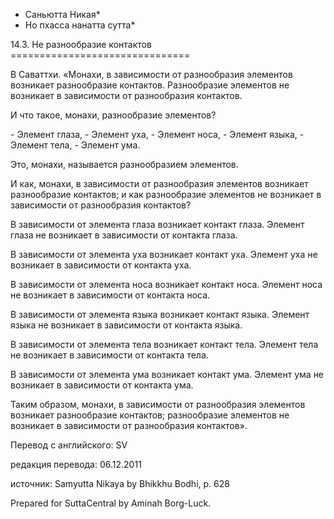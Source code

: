 * Саньютта Никая*
* Но пхасса нанатта сутта*

14\.3\. Не разнообразие контактов
\=\=\=\=\=\=\=\=\=\=\=\=\=\=\=\=\=\=\=\=\=\=\=\=\=\=\=\=\=\=\=

В Саваттхи\. «Монахи, в зависимости от разнообразия элементов возникает разнообразие контактов\. Разнообразие элементов не возникает в зависимости от разнообразия контактов\.

И что такое, монахи, разнообразие элементов?

\- Элемент глаза,
\- Элемент уха,
\- Элемент носа,
\- Элемент языка,
\- Элемент тела,
\- Элемент ума\.

Это, монахи, называется разнообразием элементов\.

И как, монахи, в зависимости от разнообразия элементов возникает разнообразие контактов; и как разнообразие элементов не возникает в зависимости от разнообразия контактов?

В зависимости от элемента глаза возникает контакт глаза\. Элемент глаза не возникает в зависимости от контакта глаза\.

В зависимости от элемента уха возникает контакт уха\. Элемент уха не возникает в зависимости от контакта уха\.

В зависимости от элемента носа возникает контакт носа\. Элемент носа не возникает в зависимости от контакта носа\.

В зависимости от элемента языка возникает контакт языка\. Элемент языка не возникает в зависимости от контакта языка\.

В зависимости от элемента тела возникает контакт тела\. Элемент тела не возникает в зависимости от контакта тела\.

В зависимости от элемента ума возникает контакт ума\. Элемент ума не возникает в зависимости от контакта ума\.

Таким образом, монахи, в зависимости от разнообразия элементов возникает разнообразие контактов; разнообразие элементов не возникает в зависимости от разнообразия контактов»\.

Перевод с английского: SV

редакция перевода: 06\.12\.2011

источник: Samyutta Nikaya by Bhikkhu Bodhi, p\. 628

Prepared for SuttaCentral by Aminah Borg\-Luck\.